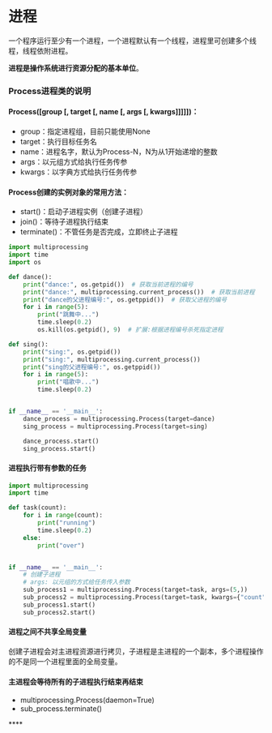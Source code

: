 # 进程

一个程序运行至少有一个进程，一个进程默认有一个线程，进程里可创建多个线程，线程依附进程。

**进程是操作系统进行资源分配的基本单位**。

### Process进程类的说明

#### Process\(\[group \[, target \[, name \[, args \[, kwargs\]\]\]\]\]\)：

* group：指定进程组，目前只能使用None
* target：执行目标任务名
* name：进程名字，默认为Process-N，N为从1开始递增的整数
* args：以元组方式给执行任务传参
* kwargs：以字典方式给执行任务传参

#### Process创建的实例对象的常用方法：

* start\(\)：启动子进程实例（创建子进程）
* join\(\)：等待子进程执行结束
* terminate\(\)：不管任务是否完成，立即终止子进程

```python
import multiprocessing
import time
import os

def dance():
    print("dance:", os.getpid())  # 获取当前进程的编号
    print("dance:", multiprocessing.current_process())  # 获取当前进程
    print("dance的父进程编号:", os.getppid())  # 获取父进程的编号
    for i in range(5):
        print("跳舞中...")
        time.sleep(0.2)
        os.kill(os.getpid(), 9)  # 扩展:根据进程编号杀死指定进程

def sing():
    print("sing:", os.getpid())
    print("sing:", multiprocessing.current_process())
    print("sing的父进程编号:", os.getppid())
    for i in range(5):
        print("唱歌中...")
        time.sleep(0.2)


if __name__ == '__main__':
    dance_process = multiprocessing.Process(target=dance)
    sing_process = multiprocessing.Process(target=sing)

    dance_process.start()
    sing_process.start()
```

#### 进程执行带有参数的任务

```python
import multiprocessing
import time

def task(count):
    for i in range(count):
        print("running")
        time.sleep(0.2)
    else:
        print("over")


if __name__ == '__main__':
    # 创建子进程
    # args: 以元组的方式给任务传入参数
    sub_process1 = multiprocessing.Process(target=task, args=(5,))
    sub_process2 = multiprocessing.Process(target=task, kwargs={"count": 3})
    sub_process1.start()
    sub_process2.start()
```

#### 进程之间不共享全局变量 <a id="3-&#x8FDB;&#x7A0B;&#x4E4B;&#x95F4;&#x4E0D;&#x5171;&#x4EAB;&#x5168;&#x5C40;&#x53D8;&#x91CF;&#x7684;&#x5C0F;&#x7ED3;"></a>

创建子进程会对主进程资源进行拷贝，子进程是主进程的一个副本，多个进程操作的不是同一个进程里面的全局变量。

#### 主进程会等待所有的子进程执行结束再结束 <a id="4-&#x4E3B;&#x8FDB;&#x7A0B;&#x4F1A;&#x7B49;&#x5F85;&#x6240;&#x6709;&#x7684;&#x5B50;&#x8FDB;&#x7A0B;&#x6267;&#x884C;&#x7ED3;&#x675F;&#x518D;&#x7ED3;&#x675F;"></a>

* multiprocessing.Process\(daemon=True\)
* sub\_process.terminate\(\)

\*\*\*\*

